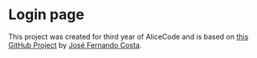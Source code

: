 # Login page
This project was created for third year of AliceCode and is based on [this GitHub Project](https://github.com/Ze1598/medium-articles/tree/master/Create%20your%20first%20login%20page%20with%20HTML%20CSS%20and%20JavaScript) by [José Fernando Costa](https://github.com/Ze1598).
